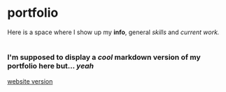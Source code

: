 # portfolio
Here is a space where I show up my **info**, general *skills* and *current work.*

# 

### I'm supposed to display a *cool* markdown version of my portfolio here but... *yeah*

[website version](https://emiliolem.github.io/portfolio/)
